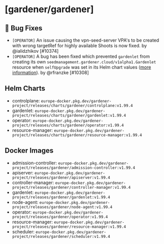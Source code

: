# [gardener/gardener]

## 🐛 Bug Fixes

- `[OPERATOR]` An issue causing the vpn-seed-server VPA's to be created with wrong targetRef for highly available Shoots is now fixed. by @ialidzhikov [#10374]
- `[OPERATOR]` A bug has been fixed which prevented `gardenlet` from creating its own `seedmanagement.gardener.cloud/v1alpha1.Gardenlet` resource when `selfUpgrade` was set in its Helm chart values ([more information](https://github.com/gardener/gardener/blob/master/docs/deployment/deploy_gardenlet_manually.md#optional-enable-self-upgrades)). by @rfranzke [#10308]

## Helm Charts
- controlplane: `europe-docker.pkg.dev/gardener-project/releases/charts/gardener/controlplane:v1.99.4`
- gardenlet: `europe-docker.pkg.dev/gardener-project/releases/charts/gardener/gardenlet:v1.99.4`
- operator: `europe-docker.pkg.dev/gardener-project/releases/charts/gardener/operator:v1.99.4`
- resource-manager: `europe-docker.pkg.dev/gardener-project/releases/charts/gardener/resource-manager:v1.99.4`
## Docker Images
- admission-controller: `europe-docker.pkg.dev/gardener-project/releases/gardener/admission-controller:v1.99.4`
- apiserver: `europe-docker.pkg.dev/gardener-project/releases/gardener/apiserver:v1.99.4`
- controller-manager: `europe-docker.pkg.dev/gardener-project/releases/gardener/controller-manager:v1.99.4`
- gardenlet: `europe-docker.pkg.dev/gardener-project/releases/gardener/gardenlet:v1.99.4`
- node-agent: `europe-docker.pkg.dev/gardener-project/releases/gardener/node-agent:v1.99.4`
- operator: `europe-docker.pkg.dev/gardener-project/releases/gardener/operator:v1.99.4`
- resource-manager: `europe-docker.pkg.dev/gardener-project/releases/gardener/resource-manager:v1.99.4`
- scheduler: `europe-docker.pkg.dev/gardener-project/releases/gardener/scheduler:v1.99.4`
